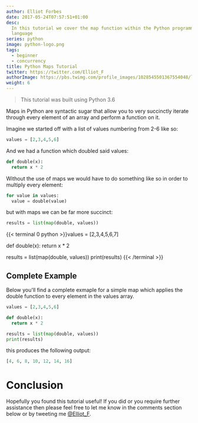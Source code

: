 ```yaml
---
author: Elliot Forbes
date: 2017-05-24T07:57:51+01:00
desc:
  In this tutorial we cover the map function within the Python programming
  language
series: python
image: python-logo.png
tags:
  - beginner
  - concurrency
title: Python Maps Tutorial
twitter: https://twitter.com/Elliot_F
authorImage: https://pbs.twimg.com/profile_images/1028545501367554048/lzr43cQv_400x400.jpg
weight: 6
---
```


> This tutorial was built using Python 3.6

Maps in Python are syntactic sugar that allow you to very succinctly iterate
through every element of an array and perform a function on it.

Imagine we started off with a list of values numbering from 2-6 like so:

```python
values = [2,3,4,5,6]
```

And we had a function which doubled said values:

```python
def double(x):
  return x * 2
```

Without the use of maps we would have to do something like so in order to
multiply every element:

```python
for value in values:
  value = double(value)
```

but with maps we can be far more succinct:

```python
results = list(map(double, values))
```

{{< terminal 0 python >}}values = [2,3,4,5,6,7]

def double(x): return x \* 2

results = list(map(double, values)) print(results) {{< /terminal >}}

## Complete Example

Below you'll find a complete exmaple for a simple map which applies the double
function to every element in the values array.

```python
values = [2,3,4,5,6]

def double(x):
  return x * 2

results = list(map(double, values))
print(results)
```

this produces the following output:

```python
[4, 6, 8, 10, 12, 14, 16]
```

# Conclusion

Hopefully you found this tutorial useful! If you did or you require further
assistance then please feel free to let me know in the comments section below or
by tweeting me [@Elliot_F](https://twitter.com/elliot_f).

